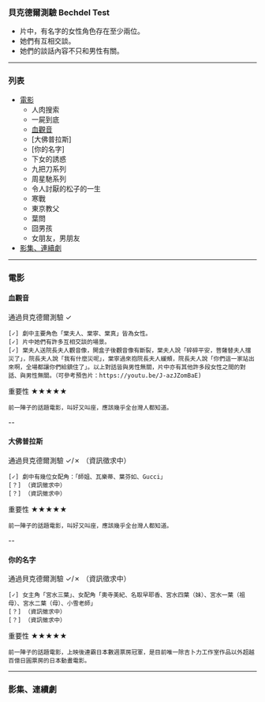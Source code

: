 <h3>貝克德爾測驗 Bechdel Test</h3>

* 片中，有名字的女性角色存在至少兩位。
* 她們有互相交談。
* 她們的談話內容不只和男性有關。

---

<h3>列表</h3>

* [電影](#電影)
    * 人肉搜索
    * 一屍到底
    * [血觀音](#血觀音)
    * [大佛普拉斯]
    * [你的名字]
    * 下女的誘惑
    * 九把刀系列
    * 周星馳系列
    * 令人討厭的松子的一生
    * 寒戰
    * 東京教父
    * 葉問
    * 囧男孩
    * 女朋友，男朋友
* [影集、連續劇](#影集)

---

<h3 id="電影">電影</h3>

<h4 id="血觀音">血觀音</h4>

通過貝克德爾測驗 ✓

    [✓] 劇中主要角色「棠夫人、棠寧、棠真」皆為女性。
    [✓] 片中她們有許多互相交談的場景。
    [✓] 棠夫人送院長夫人觀音像，開盒子後觀音像有斷裂，棠夫人說「碎碎平安，菩薩替夫人擋災了」，院長夫人說「我有什麼災呢」，棠寧過來抱院長夫人緩頰，院長夫人說「你們這一家站出來啊，全場都讓你們給鎮住了」。以上對話皆與男性無關，片中亦有其他許多段女性之間的對話、與男性無關。（可參考預告片：https://youtu.be/J-azJZomBaE)

重要性 ★★★★★

    前一陣子的話題電影，叫好又叫座，應該幾乎全台灣人都知道。

--

<h4 id="大佛普拉斯">大佛普拉斯</h4>

通過貝克德爾測驗 ✓/✗ （資訊徵求中）

    [✓] 劇中有幾位女配角：「師姐、瓦樂蒂、葉芬如、Gucci」
    [？] （資訊徵求中）
    [？] （資訊徵求中）

重要性 ★★★★★

    前一陣子的話題電影，叫好又叫座，應該幾乎全台灣人都知道。

--

<h4 id="你的名字">你的名字</h4>

通過貝克德爾測驗 ✓/✗ （資訊徵求中）

    [✓] 女主角「宮水三葉」、女配角「奧寺美紀、名取早耶香、宮水四葉（妹）、宮水一葉（祖母）、宮水二葉（母）、小雪老師」
    [？] （資訊徵求中）
    [？] （資訊徵求中）

重要性 ★★★★★

    前一陣子的話題電影，上映後連霸日本數週票房冠軍，是目前唯一除吉卜力工作室作品以外超越百億日圓票房的日本動畫電影。


---



<h3 id="影集">影集、連續劇</h3>
